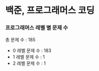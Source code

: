 # 백준, 프로그래머스 코딩
### 프로그래머스 레벨 별 문제 수
총 문제 수 : 185
- 0 레벨 문제 수 : 183
- 1 레벨 문제 수 : 1
- 2 레벨 문제 수 : 1

